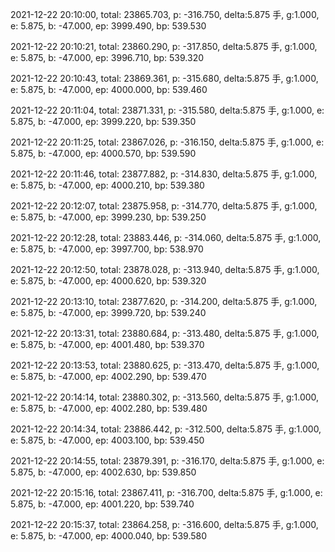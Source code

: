 2021-12-22 20:10:00, total: 23865.703, p: -316.750, delta:5.875 手, g:1.000, e: 5.875, b: -47.000, ep: 3999.490, bp: 539.530

2021-12-22 20:10:21, total: 23860.290, p: -317.850, delta:5.875 手, g:1.000, e: 5.875, b: -47.000, ep: 3996.710, bp: 539.320

2021-12-22 20:10:43, total: 23869.361, p: -315.680, delta:5.875 手, g:1.000, e: 5.875, b: -47.000, ep: 4000.000, bp: 539.460

2021-12-22 20:11:04, total: 23871.331, p: -315.580, delta:5.875 手, g:1.000, e: 5.875, b: -47.000, ep: 3999.220, bp: 539.350

2021-12-22 20:11:25, total: 23867.026, p: -316.150, delta:5.875 手, g:1.000, e: 5.875, b: -47.000, ep: 4000.570, bp: 539.590

2021-12-22 20:11:46, total: 23877.882, p: -314.830, delta:5.875 手, g:1.000, e: 5.875, b: -47.000, ep: 4000.210, bp: 539.380

2021-12-22 20:12:07, total: 23875.958, p: -314.770, delta:5.875 手, g:1.000, e: 5.875, b: -47.000, ep: 3999.230, bp: 539.250

2021-12-22 20:12:28, total: 23883.446, p: -314.060, delta:5.875 手, g:1.000, e: 5.875, b: -47.000, ep: 3997.700, bp: 538.970

2021-12-22 20:12:50, total: 23878.028, p: -313.940, delta:5.875 手, g:1.000, e: 5.875, b: -47.000, ep: 4000.620, bp: 539.320

2021-12-22 20:13:10, total: 23877.620, p: -314.200, delta:5.875 手, g:1.000, e: 5.875, b: -47.000, ep: 3999.720, bp: 539.240

2021-12-22 20:13:31, total: 23880.684, p: -313.480, delta:5.875 手, g:1.000, e: 5.875, b: -47.000, ep: 4001.480, bp: 539.370

2021-12-22 20:13:53, total: 23880.625, p: -313.470, delta:5.875 手, g:1.000, e: 5.875, b: -47.000, ep: 4002.290, bp: 539.470

2021-12-22 20:14:14, total: 23880.302, p: -313.560, delta:5.875 手, g:1.000, e: 5.875, b: -47.000, ep: 4002.280, bp: 539.480

2021-12-22 20:14:34, total: 23886.442, p: -312.500, delta:5.875 手, g:1.000, e: 5.875, b: -47.000, ep: 4003.100, bp: 539.450

2021-12-22 20:14:55, total: 23879.391, p: -316.170, delta:5.875 手, g:1.000, e: 5.875, b: -47.000, ep: 4002.630, bp: 539.850

2021-12-22 20:15:16, total: 23867.411, p: -316.700, delta:5.875 手, g:1.000, e: 5.875, b: -47.000, ep: 4001.220, bp: 539.740

2021-12-22 20:15:37, total: 23864.258, p: -316.600, delta:5.875 手, g:1.000, e: 5.875, b: -47.000, ep: 4000.040, bp: 539.580